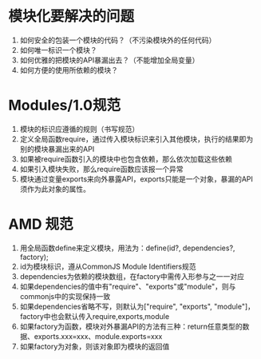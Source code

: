 # 模块化要解决的问题
1. 如何安全的包装一个模块的代码？（不污染模块外的任何代码）
2. 如何唯一标识一个模块？
3. 如何优雅的把模块的API暴漏出去？（不能增加全局变量）
4. 如何方便的使用所依赖的模块？

# Modules/1.0规范
1. 模块的标识应遵循的规则（书写规范）
2. 定义全局函数require，通过传入模块标识来引入其他模块，执行的结果即为别的模块暴漏出来的API
3. 如果被require函数引入的模块中也包含依赖，那么依次加载这些依赖
4. 如果引入模块失败，那么require函数应该报一个异常
5. 模块通过变量exports来向外暴露API，exports只能是一个对象，暴漏的API须作为此对象的属性。

# AMD 规范
1. 用全局函数define来定义模块，用法为：define(id?, dependencies?, factory);
2. id为模块标识，遵从CommonJS Module Identifiers规范
3. dependencies为依赖的模块数组，在factory中需传入形参与之一一对应
4. 如果dependencies的值中有"require"、"exports"或"module"，则与commonjs中的实现保持一致
5. 如果dependencies省略不写，则默认为["require", "exports", "module"]，factory中也会默认传入require,exports,module
6. 如果factory为函数，模块对外暴漏API的方法有三种：return任意类型的数据、exports.xxx=xxx、module.exports=xxx
7. 如果factory为对象，则该对象即为模块的返回值
